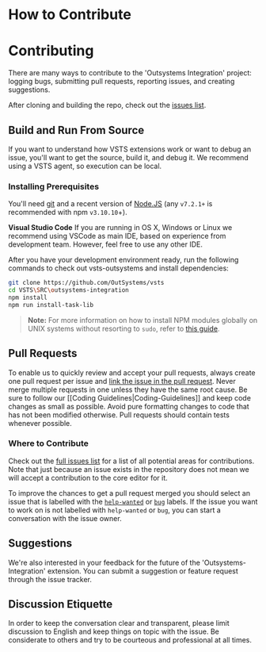 # How to Contribute

# Contributing
There are many ways to contribute to the 'Outsystems Integration' project: logging bugs, submitting pull requests, reporting issues, and creating suggestions.

After cloning and building the repo, check out the [issues list](https://github.com/OutSystems/vsts/issues?utf8=%E2%9C%93&q=is%3Aopen+is%3Aissue).  

## Build and Run From Source

If you want to understand how VSTS extensions work or want to debug an issue, you'll want to get the source, build it, and debug it. We recommend using a VSTS agent, so execution can be local.

### Installing Prerequisites

You'll need [git](https://git-scm.com) and a recent version of [Node.JS](https://nodejs.org/en/) (any `v7.2.1+` is recommended with npm `v3.10.10`+). 

**Visual Studio Code**
If you are running in OS X, Windows or Linux we recommend using VSCode as main IDE, based on experience from development team. However, feel free to use any other IDE.

After you have your development environment ready, run the following commands to check out vsts-outsystems  and install dependencies:

```bash
git clone https://github.com/OutSystems/vsts
cd VSTS\SRC\outsystems-integration
npm install 
npm run install-task-lib
```

> **Note:** For more information on how to install NPM modules globally on UNIX systems without resorting to `sudo`, refer to [this guide](http://www.johnpapa.net/how-to-use-npm-global-without-sudo-on-osx/).

## Pull Requests
To enable us to quickly review and accept your pull requests, always create one pull request per issue and [link the issue in the pull request](https://github.com/blog/957-introducing-issue-mentions). Never merge multiple requests in one unless they have the same root cause. Be sure to follow our [[Coding Guidelines|Coding-Guidelines]] and keep code changes as small as possible. Avoid pure formatting changes to code that has not been modified otherwise. Pull requests should contain tests whenever possible. 

### Where to Contribute
Check out the [full issues list](https://github.com/OutSystems/vsts/issues?utf8=%E2%9C%93&q=is%3Aopen+is%3Aissue) for a list of all potential areas for contributions. Note that just because an issue exists in the repository does not mean we will accept a contribution to the core editor for it.

To improve the chances to get a pull request merged you should select an issue that is labelled with the [`help-wanted`](https://github.com/OutSystems/vsts/issues?q=is%3Aopen+is%3Aissue+label%3A%22help+wanted%22) or [`bug`](https://github.com/OutSystems/vsts/issues?q=is%3Aopen+is%3Aissue+label%3A%22bug%22) labels. If the issue you want to work on is not labelled with `help-wanted` or `bug`, you can start a conversation with the issue owner.

## Suggestions
We're also interested in your feedback for the future of the 'Outsystems-Integration' extension. You can submit a suggestion or feature request through the issue tracker.  

## Discussion Etiquette

In order to keep the conversation clear and transparent, please limit discussion to English and keep things on topic with the issue. Be considerate to others and try to be courteous and professional at all times.